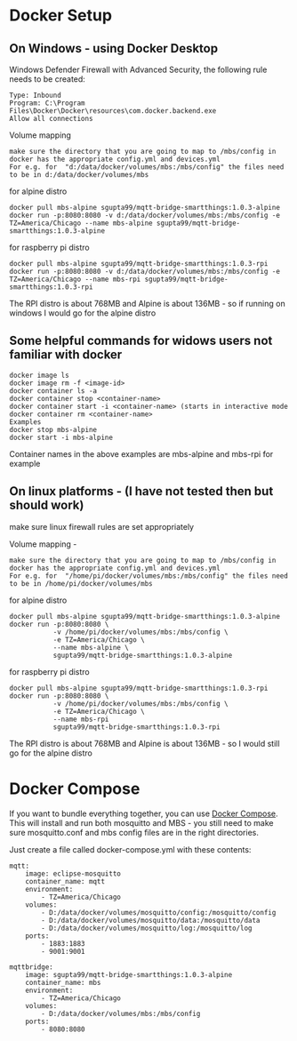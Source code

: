 # Docker Setup
## On Windows - using Docker Desktop

Windows Defender Firewall with Advanced Security, the following rule needs to be created:

    Type: Inbound
    Program: C:\Program Files\Docker\Docker\resources\com.docker.backend.exe
    Allow all connections
	
Volume mapping
```-
make sure the directory that you are going to map to /mbs/config in docker has the appropriate config.yml and devices.yml
For e.g. for  "d:/data/docker/volumes/mbs:/mbs/config" the files need to be in d:/data/docker/volumes/mbs
```	
for alpine distro
```
docker pull mbs-alpine sgupta99/mqtt-bridge-smartthings:1.0.3-alpine
docker run -p:8080:8080 -v d:/data/docker/volumes/mbs:/mbs/config -e TZ=America/Chicago --name mbs-alpine sgupta99/mqtt-bridge-smartthings:1.0.3-alpine 
```
for raspberry pi distro
```
docker pull mbs-alpine sgupta99/mqtt-bridge-smartthings:1.0.3-rpi
docker run -p:8080:8080 -v d:/data/docker/volumes/mbs:/mbs/config -e TZ=America/Chicago --name mbs-rpi sgupta99/mqtt-bridge-smartthings:1.0.3-rpi
```
The RPI distro is about 768MB and Alpine is about 136MB - so if running on windows I would go for the alpine distro
## Some helpful commands for widows users not familiar with docker
```
docker image ls
docker image rm -f <image-id>
docker container ls -a
docker container stop <container-name>
docker container start -i <container-name> (starts in interactive mode
docker container rm <container-name>
Examples
docker stop mbs-alpine
docker start -i mbs-alpine
```
Container names in the above examples are mbs-alpine and mbs-rpi for example


## On linux platforms - (I have not tested then but should work)

make sure linux firewall rules are set appropriately

Volume mapping -
```
make sure the directory that you are going to map to /mbs/config in docker has the appropriate config.yml and devices.yml
For e.g. for  "/home/pi/docker/volumes/mbs:/mbs/config" the files need to be in /home/pi/docker/volumes/mbs
```	
for alpine distro
```
docker pull mbs-alpine sgupta99/mqtt-bridge-smartthings:1.0.3-alpine
docker run -p:8080:8080 \
		   -v /home/pi/docker/volumes/mbs:/mbs/config \
		   -e TZ=America/Chicago \
		   --name mbs-alpine \
		   sgupta99/mqtt-bridge-smartthings:1.0.3-alpine
```
for raspberry pi distro
```
docker pull mbs-alpine sgupta99/mqtt-bridge-smartthings:1.0.3-rpi
docker run -p:8080:8080 \
		   -v /home/pi/docker/volumes/mbs:/mbs/config \
		   -e TZ=America/Chicago \
		   --name mbs-rpi 
		   sgupta99/mqtt-bridge-smartthings:1.0.3-rpi
```	   
The RPI distro is about 768MB and Alpine is about 136MB - so I would still go for the alpine distro

# Docker Compose

If you want to bundle everything together, you can use [Docker Compose](https://docs.docker.com/compose/). This will install and run both mosquitto and MBS - you still need to make sure mosquitto.conf and mbs config files are in the right directories.

Just create a file called docker-compose.yml with these contents:
```
mqtt:
    image: eclipse-mosquitto
    container_name: mqtt
    environment:
        - TZ=America/Chicago
    volumes:
        - D:/data/docker/volumes/mosquitto/config:/mosquitto/config
        - D:/data/docker/volumes/mosquitto/data:/mosquitto/data
        - D:/data/docker/volumes/mosquitto/log:/mosquitto/log
    ports:
        - 1883:1883
        - 9001:9001

mqttbridge:
    image: sgupta99/mqtt-bridge-smartthings:1.0.3-alpine
    container_name: mbs
    environment:
        - TZ=America/Chicago
    volumes:
        - D:/data/docker/volumes/mbs:/mbs/config
    ports:
        - 8080:8080
```

